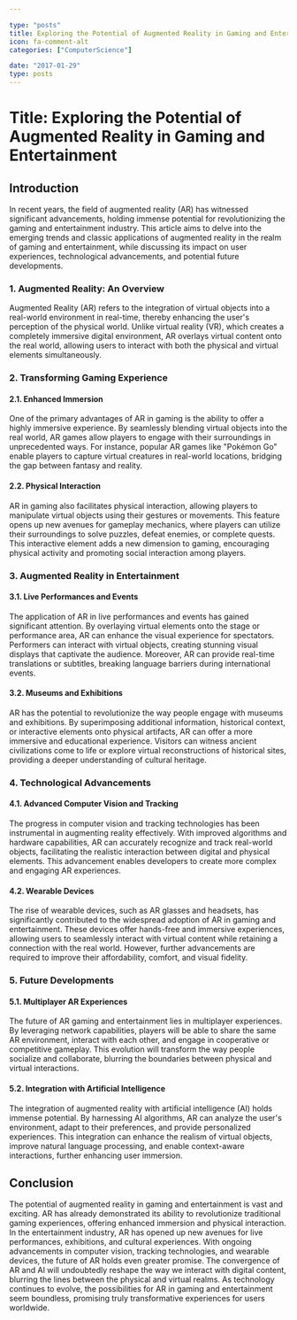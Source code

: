 ```yaml
---

type: "posts"
title: Exploring the Potential of Augmented Reality in Gaming and Entertainment
icon: fa-comment-alt
categories: ["ComputerScience"]

date: "2017-01-29"
type: posts
---
```





# Title: Exploring the Potential of Augmented Reality in Gaming and Entertainment

## Introduction

In recent years, the field of augmented reality (AR) has witnessed significant advancements, holding immense potential for revolutionizing the gaming and entertainment industry. This article aims to delve into the emerging trends and classic applications of augmented reality in the realm of gaming and entertainment, while discussing its impact on user experiences, technological advancements, and potential future developments.

### 1. Augmented Reality: An Overview

Augmented Reality (AR) refers to the integration of virtual objects into a real-world environment in real-time, thereby enhancing the user's perception of the physical world. Unlike virtual reality (VR), which creates a completely immersive digital environment, AR overlays virtual content onto the real world, allowing users to interact with both the physical and virtual elements simultaneously.

### 2. Transforming Gaming Experience

#### 2.1. Enhanced Immersion

One of the primary advantages of AR in gaming is the ability to offer a highly immersive experience. By seamlessly blending virtual objects into the real world, AR games allow players to engage with their surroundings in unprecedented ways. For instance, popular AR games like "Pokémon Go" enable players to capture virtual creatures in real-world locations, bridging the gap between fantasy and reality.

#### 2.2. Physical Interaction

AR in gaming also facilitates physical interaction, allowing players to manipulate virtual objects using their gestures or movements. This feature opens up new avenues for gameplay mechanics, where players can utilize their surroundings to solve puzzles, defeat enemies, or complete quests. This interactive element adds a new dimension to gaming, encouraging physical activity and promoting social interaction among players.

### 3. Augmented Reality in Entertainment

#### 3.1. Live Performances and Events

The application of AR in live performances and events has gained significant attention. By overlaying virtual elements onto the stage or performance area, AR can enhance the visual experience for spectators. Performers can interact with virtual objects, creating stunning visual displays that captivate the audience. Moreover, AR can provide real-time translations or subtitles, breaking language barriers during international events.

#### 3.2. Museums and Exhibitions

AR has the potential to revolutionize the way people engage with museums and exhibitions. By superimposing additional information, historical context, or interactive elements onto physical artifacts, AR can offer a more immersive and educational experience. Visitors can witness ancient civilizations come to life or explore virtual reconstructions of historical sites, providing a deeper understanding of cultural heritage.

### 4. Technological Advancements

#### 4.1. Advanced Computer Vision and Tracking

The progress in computer vision and tracking technologies has been instrumental in augmenting reality effectively. With improved algorithms and hardware capabilities, AR can accurately recognize and track real-world objects, facilitating the realistic interaction between digital and physical elements. This advancement enables developers to create more complex and engaging AR experiences.

#### 4.2. Wearable Devices

The rise of wearable devices, such as AR glasses and headsets, has significantly contributed to the widespread adoption of AR in gaming and entertainment. These devices offer hands-free and immersive experiences, allowing users to seamlessly interact with virtual content while retaining a connection with the real world. However, further advancements are required to improve their affordability, comfort, and visual fidelity.

### 5. Future Developments

#### 5.1. Multiplayer AR Experiences

The future of AR gaming and entertainment lies in multiplayer experiences. By leveraging network capabilities, players will be able to share the same AR environment, interact with each other, and engage in cooperative or competitive gameplay. This evolution will transform the way people socialize and collaborate, blurring the boundaries between physical and virtual interactions.

#### 5.2. Integration with Artificial Intelligence

The integration of augmented reality with artificial intelligence (AI) holds immense potential. By harnessing AI algorithms, AR can analyze the user's environment, adapt to their preferences, and provide personalized experiences. This integration can enhance the realism of virtual objects, improve natural language processing, and enable context-aware interactions, further enhancing user immersion.

## Conclusion

The potential of augmented reality in gaming and entertainment is vast and exciting. AR has already demonstrated its ability to revolutionize traditional gaming experiences, offering enhanced immersion and physical interaction. In the entertainment industry, AR has opened up new avenues for live performances, exhibitions, and cultural experiences. With ongoing advancements in computer vision, tracking technologies, and wearable devices, the future of AR holds even greater promise. The convergence of AR and AI will undoubtedly reshape the way we interact with digital content, blurring the lines between the physical and virtual realms. As technology continues to evolve, the possibilities for AR in gaming and entertainment seem boundless, promising truly transformative experiences for users worldwide.
